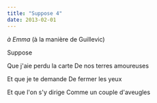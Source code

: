 ```yaml
---
title: "Suppose 4"
date: 2013-02-01
---
```


*à Emma*
(à la manière de Guillevic)

Suppose

Que j'aie perdu la carte
De nos terres amoureuses

Et que je te demande
De fermer les yeux

Et que l'on s'y dirige
Comme un couple d'aveugles
